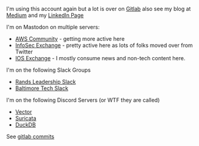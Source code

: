 I'm using this account again but a lot is over on [Gitlab](https://gitlab.com/mdfranz) also see my blog at [Medium](https://blog.mdfranz.com) and my [LinkedIn Page](https://www.linkedin.com/in/matthewdfranz/)

I'm on Mastodon on multiple servers:
- [AWS Community](https://awscommunity.social/@mdfranz) - getting more active here
- [InfoSec Exchange](https://infosec.exchange/@mdfranz) - pretty active here as lots of folks moved over from Twitter
- [IOS Exchange](https://ioc.exchange/@mdfranz) - I mostly consume news and non-tech content here. 

I'm on the following Slack Groups
- [Rands Leadership Slack](https://rands-leadership.slack.com/)
- [Baltimore Tech Slack](https://baltimoretech.slack.com/)

I'm on the following Discord Servers (or WTF they are called)
- [Vector](https://discord.com/invite/dX3bdkF)
- [Suricata](https://discord.gg/t3rV2x7MrG)
- [DuckDB](https://discord.duckdb.org/)

See [gitlab commits](https://gitlab.com/users/mdfranz/activity)

<!---
mdfranz/mdfranz is a ✨ special ✨ repository because its `README.md` (this file) appears on your GitHub profile.
You can click the Preview link to take a look at your changes.
--->
